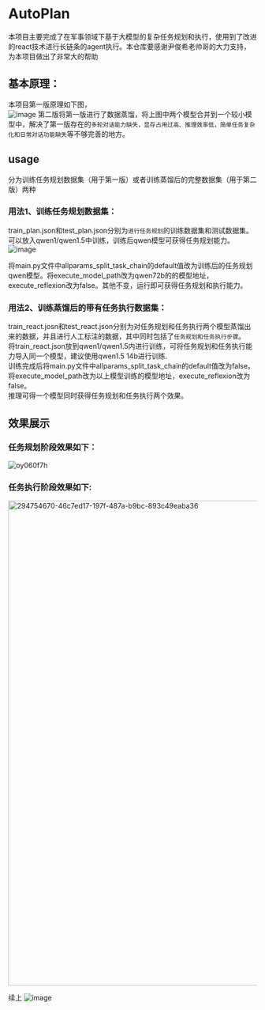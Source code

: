 
# AutoPlan
本项目主要完成了在军事领域下基于大模型的复杂任务规划和执行，使用到了改进的react技术进行长链条的agent执行。本仓库要感谢尹俊希老帅哥的大力支持，为本项目做出了非常大的帮助<br>
##  基本原理：<br>
本项目第一版原理如下图，<br>
![image](https://github.com/LDLINGLINGLING/AutoPlan/assets/47373076/e6087bbd-b1cf-49de-a3d2-b84eb24da9fa)
第二版将第一版进行了数据蒸馏，将上图中两个模型合并到一个较小模型中，解决了第一版存在的`多轮对话能力缺失，显存占用过高、推理效率低，简单任务复杂化和日常对话功能缺失`等不够完善的地方。
## usage
分为训练任务规划数据集（用于第一版）或者训练蒸馏后的完整数据集（用于第二版）两种
###  用法1、训练任务规划数据集：<br>
train_plan.json和test_plan.json分别为`进行任务规划`的训练数据集和测试数据集。可以放入qwen1/qwen1.5中训练，训练后qwen模型可获得任务规划能力。<br>
![image](https://github.com/LDLINGLINGLING/AutoPlan/assets/47373076/5b01b9d4-bf52-4502-b910-c3f8a8851417)

将main.py文件中allparams_split_task_chain的default值改为训练后的任务规划qwen模型。将execute_model_path改为qwen72b的的模型地址，execute_reflexion改为false。其他不变，运行即可获得任务规划和执行能力。<br>

###  用法2、训练蒸馏后的带有任务执行数据集：<br>
train_react.josn和test_react.json分别为对任务规划和任务执行两个模型蒸馏出来的数据，并且进行人工标注的数据，其中同时包括了`任务规划和任务执行步骤`。<br>
将train_react.json放到qwen1/qwen1.5内进行训练，可将任务规划和任务执行能力导入同一个模型，建议使用qwen1.5 14b进行训练.<br>
训练完成后将main.py文件中allparams_split_task_chain的default值改为false。将execute_model_path改为以上模型训练的模型地址，execute_reflexion改为false。<br>
推理可得一个模型同时获得任务规划和任务执行两个效果。
## 效果展示
###   任务规划阶段效果如下：
![oy060f7h](https://github.com/LDLINGLINGLING/AutoPlan/assets/47373076/d4faf07c-2979-4cec-a21a-8cbe3442386c)

###   任务执行阶段效果如下:
<img width="981" alt="294754670-46c7ed17-197f-487a-b9bc-893c49eaba36" src="https://github.com/LDLINGLINGLING/AutoPlan/assets/47373076/389d22fe-e1e5-4595-8de9-d0683524bd93">


续上
![image](https://github.com/LDLINGLINGLING/AutoPlan/assets/47373076/6f2b1dcc-4572-425a-8e7b-04a8a73e363e)



